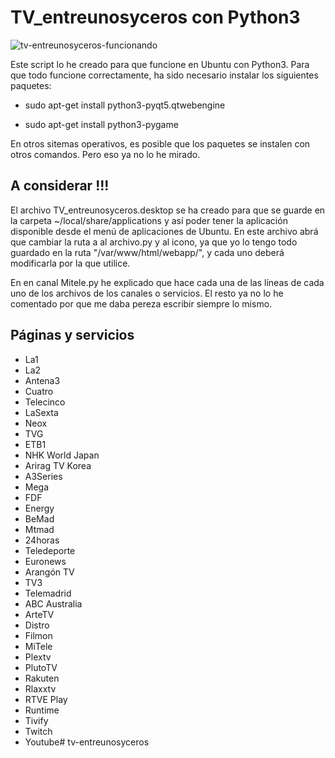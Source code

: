 # TV_entreunosyceros con Python3

![tv-entreunosyceros-funcionando](https://user-images.githubusercontent.com/6242827/230737797-66e6cb58-2b85-4922-b6a8-d91b26751d50.png)

Este script lo he creado para que funcione en Ubuntu con Python3. Para que todo funcione correctamente, ha sido necesario instalar los siguientes paquetes:

- sudo apt-get install  python3-pyqt5.qtwebengine

- sudo apt-get install python3-pygame

En otros sitemas operativos, es posible que los paquetes se instalen con otros comandos. Pero eso ya no lo he mirado.

## A considerar !!!

El archivo TV_entreunosyceros.desktop se ha creado para que se guarde en la carpeta ~/local/share/applications y así poder tener la aplicación disponible desde
el menú de aplicaciones de Ubuntu. En este archivo abrá que cambiar la ruta a al archivo.py y al icono, ya que yo lo tengo todo guardado en la ruta "/var/www/html/webapp/", y cada uno deberá modificarla por la que utilice.

En en canal Mitele.py he explicado que hace cada una de las líneas de cada uno de los archivos de los canales o servicios. El resto ya no lo he comentado por que me daba pereza escribir siempre lo mismo.

## Páginas y servicios

- La1
- La2
- Antena3
- Cuatro
- Telecinco
- LaSexta
- Neox
- TVG
- ETB1
- NHK World Japan
- Arirag TV Korea
- A3Series
- Mega
- FDF
- Energy
- BeMad
- Mtmad
- 24horas
- Teledeporte
- Euronews
- Arangón TV
- TV3
- Telemadrid
- ABC Australia
- ArteTV
- Distro
- Filmon
- MiTele
- Plextv
- PlutoTV
- Rakuten
- Rlaxxtv
- RTVE Play
- Runtime
- Tivify
- Twitch
- Youtube# tv-entreunosyceros
